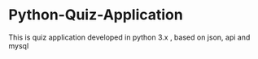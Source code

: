 # Python-Quiz-Application
This is quiz application developed in python 3.x , based on json, api and mysql
